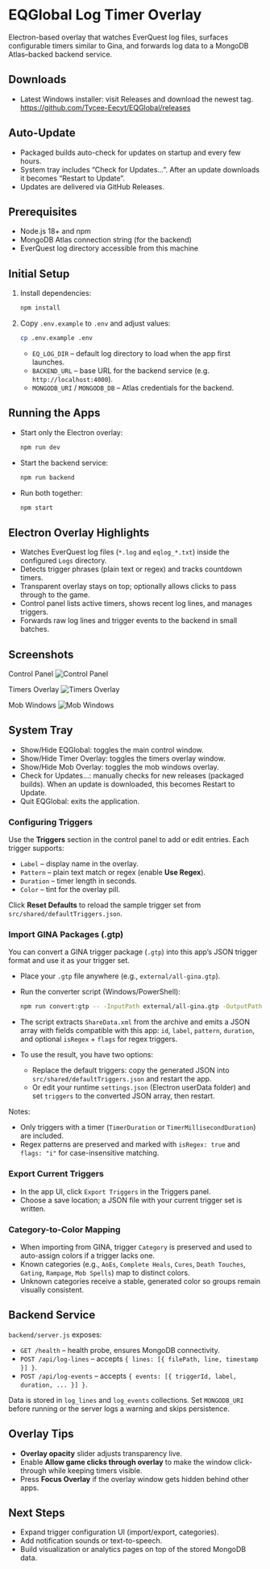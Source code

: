 # EQGlobal Log Timer Overlay

Electron-based overlay that watches EverQuest log files, surfaces configurable timers similar to Gina, and forwards log data to a MongoDB Atlas–backed backend service.

## Downloads

- Latest Windows installer: visit Releases and download the newest tag.
  https://github.com/Tycee-Eecyt/EQGlobal/releases

## Auto-Update

- Packaged builds auto-check for updates on startup and every few hours.
- System tray includes “Check for Updates…”. After an update downloads it becomes “Restart to Update”.
- Updates are delivered via GitHub Releases.

## Prerequisites

- Node.js 18+ and npm
- MongoDB Atlas connection string (for the backend)
- EverQuest log directory accessible from this machine

## Initial Setup

1. Install dependencies:
   ```bash
   npm install
   ```
2. Copy `.env.example` to `.env` and adjust values:
   ```bash
   cp .env.example .env
   ```
   - `EQ_LOG_DIR` – default log directory to load when the app first launches.
   - `BACKEND_URL` – base URL for the backend service (e.g. `http://localhost:4000`).
   - `MONGODB_URI` / `MONGODB_DB` – Atlas credentials for the backend.

## Running the Apps

- Start only the Electron overlay:
  ```bash
  npm run dev
  ```
- Start the backend service:
  ```bash
  npm run backend
  ```
- Run both together:
  ```bash
  npm start
  ```

## Electron Overlay Highlights

- Watches EverQuest log files (`*.log` and `eqlog_*.txt`) inside the configured `Logs` directory.
- Detects trigger phrases (plain text or regex) and tracks countdown timers.
- Transparent overlay stays on top; optionally allows clicks to pass through to the game.
- Control panel lists active timers, shows recent log lines, and manages triggers.
- Forwards raw log lines and trigger events to the backend in small batches.

## Screenshots

Control Panel
![Control Panel](docs/screenshots/control-panel.png)

Timers Overlay
![Timers Overlay](docs/screenshots/overlay-timers.png)

Mob Windows
![Mob Windows](docs/screenshots/mob-windows.png)

## System Tray

- Show/Hide EQGlobal: toggles the main control window.
- Show/Hide Timer Overlay: toggles the timers overlay window.
- Show/Hide Mob Overlay: toggles the mob windows overlay.
- Check for Updates…: manually checks for new releases (packaged builds). When an update is downloaded, this becomes Restart to Update.
- Quit EQGlobal: exits the application.

### Configuring Triggers

Use the **Triggers** section in the control panel to add or edit entries. Each trigger supports:

- `Label` – display name in the overlay.
- `Pattern` – plain text match or regex (enable **Use Regex**).
- `Duration` – timer length in seconds.
- `Color` – tint for the overlay pill.

Click **Reset Defaults** to reload the sample trigger set from `src/shared/defaultTriggers.json`.

### Import GINA Packages (.gtp)

You can convert a GINA trigger package (`.gtp`) into this app’s JSON trigger format and use it as your trigger set.

- Place your `.gtp` file anywhere (e.g., `external/all-gina.gtp`).
- Run the converter script (Windows/PowerShell):

  ```bash
  npm run convert:gtp -- -InputPath external/all-gina.gtp -OutputPath external/all-gina.triggers.json
  ```

- The script extracts `ShareData.xml` from the archive and emits a JSON array with fields compatible with this app: `id`, `label`, `pattern`, `duration`, and optional `isRegex` + `flags` for regex triggers.

- To use the result, you have two options:
  - Replace the default triggers: copy the generated JSON into `src/shared/defaultTriggers.json` and restart the app.
  - Or edit your runtime `settings.json` (Electron userData folder) and set `triggers` to the converted JSON array, then restart.

Notes:
- Only triggers with a timer (`TimerDuration` or `TimerMillisecondDuration`) are included.
- Regex patterns are preserved and marked with `isRegex: true` and `flags: "i"` for case-insensitive matching.

### Export Current Triggers

- In the app UI, click `Export Triggers` in the Triggers panel.
- Choose a save location; a JSON file with your current trigger set is written.

### Category-to-Color Mapping

- When importing from GINA, trigger `Category` is preserved and used to auto-assign colors if a trigger lacks one.
- Known categories (e.g., `AoEs`, `Complete Heals`, `Cures`, `Death Touches`, `Gating`, `Rampage`, `Mob Spells`) map to distinct colors.
- Unknown categories receive a stable, generated color so groups remain visually consistent.

## Backend Service

`backend/server.js` exposes:

- `GET /health` – health probe, ensures MongoDB connectivity.
- `POST /api/log-lines` – accepts `{ lines: [{ filePath, line, timestamp }] }`.
- `POST /api/log-events` – accepts `{ events: [{ triggerId, label, duration, ... }] }`.

Data is stored in `log_lines` and `log_events` collections. Set `MONGODB_URI` before running or the server logs a warning and skips persistence.

## Overlay Tips

- **Overlay opacity** slider adjusts transparency live.
- Enable **Allow game clicks through overlay** to make the window click-through while keeping timers visible.
- Press **Focus Overlay** if the overlay window gets hidden behind other apps.

## Next Steps

- Expand trigger configuration UI (import/export, categories).
- Add notification sounds or text-to-speech.
- Build visualization or analytics pages on top of the stored MongoDB data.
